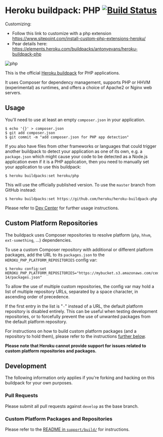 # Heroku buildpack: PHP [![Build Status](https://travis-ci.org/heroku/heroku-buildpack-php.svg?branch=master)](https://travis-ci.org/heroku/heroku-buildpack-php)

Customizing:
- Follow this link to customize with a php extension https://www.sitepoint.com/install-custom-php-extensions-heroku/
- Pear details here: https://elements.heroku.com/buildpacks/antonyevans/heroku-buildpack-php

![php](https://cloud.githubusercontent.com/assets/51578/8882982/73ea501a-3219-11e5-8f87-311e6b8a86fc.jpg)


This is the official [Heroku buildpack](http://devcenter.heroku.com/articles/buildpacks) for PHP applications.

It uses Composer for dependency management, supports PHP or HHVM (experimental) as runtimes, and offers a choice of Apache2 or Nginx web servers.

## Usage

You'll need to use at least an empty `composer.json` in your application.

    $ echo '{}' > composer.json
    $ git add composer.json
    $ git commit -m "add composer.json for PHP app detection"

If you also have files from other frameworks or languages that could trigger another buildpack to detect your application as one of its own, e.g. a `package.json` which might cause your code to be detected as a Node.js application even if it is a PHP application, then you need to manually set your application to use this buildpack:

    $ heroku buildpacks:set heroku/php

This will use the officially published version. To use the `master` branch from GitHub instead:

    $ heroku buildpacks:set https://github.com/heroku/heroku-buildpack-php

Please refer to [Dev Center](https://devcenter.heroku.com/categories/php) for further usage instructions.

## Custom Platform Repositories

The buildpack uses Composer repositories to resolve platform (`php`, `hhvm`, `ext-something`, ...) dependencies.

To use a custom Composer repository with additional or different platform packages, add the URL to its `packages.json` to the `HEROKU_PHP_PLATFORM_REPOSITORIES` config var:

    $ heroku config:set HEROKU_PHP_PLATFORM_REPOSITORIES="https://mybucket.s3.amazonaws.com/cedar-14/packages.json"

To allow the use of multiple custom repositories, the config var may hold a list of multiple repository URLs, separated by a space character, in ascending order of precedence.

If the first entry in the list is "`-`" instead of a URL, the default platform repository is disabled entirely. This can be useful when testing development repositories, or to forcefully prevent the use of unwanted packages from the default platform repository.

For instructions on how to build custom platform packages (and a repository to hold them), please refer to the instructions [further below](#custom-platform-packages-and-repositories).

**Please note that Heroku cannot provide support for issues related to custom platform repositories and packages.**

## Development

The following information only applies if you're forking and hacking on this buildpack for your own purposes.

### Pull Requests

Please submit all pull requests against `develop` as the base branch.

### Custom Platform Packages and Repositories

Please refer to the [README in `support/build/`](support/build/README.md) for instructions.

